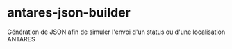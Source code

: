# antares-json-builder
Génération de JSON afin de simuler l'envoi d'un status ou d'une localisation ANTARES
